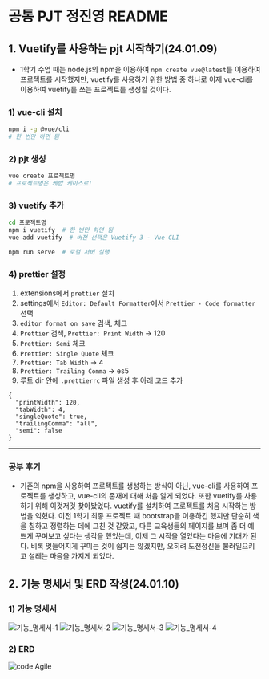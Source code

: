 # 공통 PJT 정진영 README

## 1. Vuetify를 사용하는 pjt 시작하기(24.01.09)
- 1학기 수업 때는 node.js의 npm을 이용하여 `npm create vue@latest`를 이용하여 프로젝트를 시작했지만, vuetify를 사용하기 위한 방법 중 하나로 이제 vue-cli를 이용하여 vuetify를 쓰는 프로젝트를 생성할 것이다.

### 1) vue-cli 설치
```bash
npm i -g @vue/cli
# 한 번만 하면 됨
```

### 2) pjt 생성
```bash
vue create 프로젝트명
# 프로젝트명은 케밥 케이스로!
```

### 3) vuetify 추가
```bash
cd 프로젝트명
npm i vuetify  # 한 번만 하면 됨
vue add vuetify  # 버전 선택은 Vuetify 3 - Vue CLI

npm run serve  # 로컬 서버 실행
```

### 4) prettier 설정

1. extensions에서 `prettier` 설치
2. settings에서 `Editor: Default Formatter`에서 `Prettier - Code formatter` 선택
3. `editor format on save` 검색, 체크
4. `Prettier` 검색, `Prettier: Print Width` → 120
5. `Prettier: Semi` 체크
6. `Prettier: Single Quote` 체크
7. `Prettier: Tab Width` → 4
8. `Prettier: Trailing Comma` → es5
9. 루트 dir 안에 `.prettierrc` 파일 생성 후 아래 코드 추가

```
{
  "printWidth": 120,
  "tabWidth": 4,
  "singleQuote": true,
  "trailingComma": "all",
  "semi": false
}
```
---
### 공부 후기
- 기존의 npm을 사용하여 프로젝트를 생성하는 방식이 아닌, vue-cli를 사용하여 프로젝트를 생성하고, vue-cli의 존재에 대해 처음 알게 되었다. 또한 vuetify를 사용하기 위해 이것저것 찾아봤었다. vuetify를 설치하여 프로젝트를 처음 시작하는 방법을 익혔다. 이전 1학기 최종 프로젝트 때 bootstrap을 이용하긴 했지만 단순히 색을 칠하고 정렬하는 데에 그친 것 같았고, 다른 교육생들의 페이지를 보며 좀 더 예쁘게 꾸며보고 싶다는 생각을 했었는데, 이제 그 시작을 열었다는 마음에 기대가 된다. 비록 멋들어지게 꾸미는 것이 쉽지는 않겠지만, 오히려 도전정신을 불러일으키고 설레는 마음을 가지게 되었다.


## 2. 기능 명세서 및 ERD 작성(24.01.10)

### 1) 기능 명세서
![기능_명세서-1](https://github.com/jinddobaegi/mine/assets/139422554/9b11dea7-ffc9-49a7-94d4-4fe9b0201910)
![기능_명세서-2](https://github.com/jinddobaegi/mine/assets/139422554/7978dff0-6225-4ba9-8337-561e03c4f592)
![기능_명세서-3](https://github.com/jinddobaegi/mine/assets/139422554/c0017354-988a-441a-b726-680d562cc220)
![기능_명세서-4](https://github.com/jinddobaegi/mine/assets/139422554/a40cf262-9b06-4175-ab88-d14f3f07b8a9)

### 2) ERD
![code Agile](https://github.com/jinddobaegi/mine/assets/139422554/fa5cff9e-87d0-465f-aa8c-5cec60f7c70d)
